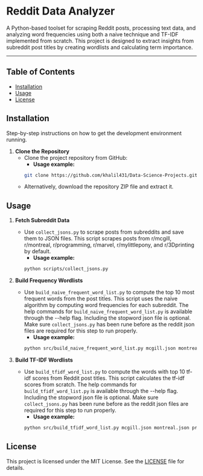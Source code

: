 # Reddit Data Analyzer  

A Python-based toolset for scraping Reddit posts, processing text data, and analyzing word frequencies using both a naive technique and TF-IDF implemented from scratch. This project is designed to extract insights from subreddit post titles by creating wordlists and calculating term importance.  

---

## Table of Contents

- [Installation](#installation)
- [Usage](#usage)
- [License](#license)

## Installation
Step-by-step instructions on how to get the development environment running.

1. **Clone the Repository**
    - Clone the project repository from GitHub:
        - **Usage example:**
        ```bash
        git clone https://github.com/khalil431/Data-Science-Projects.git
        ```
    - Alternatively, download the repository ZIP file and extract it.
   
## Usage

1. **Fetch Subreddit Data**
    - Use `collect_jsons.py` to scrape posts from subreddits and save them to JSON files. This script scrapes posts from r/mcgill, r/montreal, r/programming, r/marvel, r/mylittlepony, and r/3Dprinting by default.
        - **Usage example:**
        ```bash
        python scripts/collect_jsons.py
        ```

2. **Build Frequency Wordlists**
    - Use `build_naive_frequent_word_list.py` to compute the top 10 most frequent words from the post titles. This script uses the naive algorithm by computing word frequencies for each subreddit. The help commands for `build_naive_frequent_word_list.py` is available through the --help flag. Including the stopword json file is optional. Make sure `collect_jsons.py` has been rune before as the reddit json files are required for this step to run properly.
        - **Usage example:**
        ```bash
        python src/build_naive_frequent_word_list.py mcgill.json montreal.json programming.json marvel.json mylittlepony.json 3Dprinting.json -o naive_wordlist.json -s stopwords/stop_words_english.json
        ```

3. **Build TF-IDF Wordlists**

    - Use `build_tfidf_word_list.py` to compute the words with top 10 tf-idf scores from Reddit post titles. This script calculates the tf-idf scores from scratch. The help commands for `build_tfidf_word_list.py` is available through the --help flag. Including the stopword json file is optional. Make sure `collect_jsons.py` has been rune before as the reddit json files are required for this step to run properly.
        - **Usage example:**
        ```bash
        python src/build_tfidf_word_list.py mcgill.json montreal.json programming.json marvel.json mylittlepony.json 3Dprinting.json -o tfidf_wordlist.json -s stopwords/stop_words_english.json
        ```

## License

This project is licensed under the MIT License. See the [LICENSE](LICENSE) file for details.

